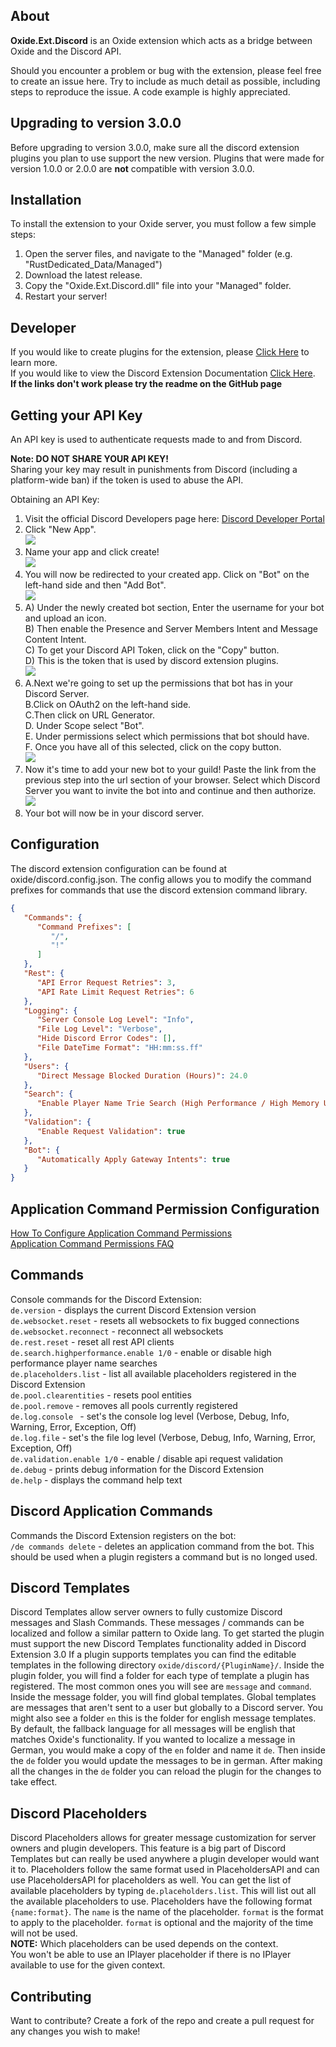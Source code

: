 ## About

**Oxide.Ext.Discord** is an Oxide extension which acts as a bridge between Oxide and the Discord API.

Should you encounter a problem or bug with the extension, please feel free to create an issue here. Try to include as much detail as possible, including steps to reproduce the issue. A code example is highly appreciated.

## Upgrading to version 3.0.0
Before upgrading to version 3.0.0, make sure all the discord extension plugins you plan to use support the new version. 
Plugins that were made for version 1.0.0 or 2.0.0 are **not** compatible with version 3.0.0.

## Installation

To install the extension to your Oxide server, you must follow a few simple steps:
1) Open the server files, and navigate to the "Managed" folder (e.g. "RustDedicated_Data/Managed")
2) Download the latest release.
3) Copy the "Oxide.Ext.Discord.dll" file into your "Managed" folder.
4) Restart your server!

## Developer

If you would like to create plugins for the extension, 
please [Click Here](https://github.com/dassjosh/Oxide.Ext.Discord/blob/develop/Docs/README.md) to learn more.  
If you would like to view the Discord Extension Documentation [Click Here](https://github.com/dassjosh/Oxide.Ext.Discord/blob/develop/Docs/Generated/Oxide.Ext.Discord.md).  
**If the links don't work please try the readme on the GitHub page**

## Getting your API Key

An API key is used to authenticate requests made to and from Discord.

**Note: DO NOT SHARE YOUR API KEY!**   
Sharing your key may result in punishments from Discord (including a platform-wide ban) if the token is used to abuse the API.

Obtaining an API Key:
1) Visit the official Discord Developers page here: [Discord Developer Portal](https://discord.com/developers/applications)
2) Click "New App".  
   ![](https://i.postimg.cc/ZKwQdZZP/1-New-Application.png)
3) Name your app and click create!  
   ![](https://i.postimg.cc/Vk5V9TLx/2-Create-App-Name.png)
4) You will now be redirected to your created app. Click on "Bot" on the left-hand side and then "Add Bot".  
   ![](https://i.postimg.cc/htw32rXf/3-Add-Bot.png)
5) A) Under the newly created bot section, Enter the username for your bot and upload an icon.  
   B) Then enable the Presence and Server Members Intent and Message Content Intent.  
   C) To get your Discord API Token, click on the "Copy" button.  
   D) This is the token that is used by discord extension plugins.     
   ![](https://i.postimg.cc/WzPFSttB/5-discord-intents.png)
6) A.Next we're going to set up the permissions that bot has in your Discord Server.  
   B.Click on OAuth2 on the left-hand side.  
   C.Then click on URL Generator.   
   D. Under Scope select "Bot".  
   E. Under permissions select which permissions that bot should have.  
   F. Once you have all of this selected, click on the copy button.    
   ![](https://i.postimg.cc/ZnXStyHc/image.png)
7) Now it's time to add your new bot to your guild!
   Paste the link from the previous step into the url section of your browser.
   Select which Discord Server you want to invite the bot into and continue and then authorize.  
   ![](https://i.postimg.cc/JnPXqRxm/image.png)
8) Your bot will now be in your discord server.

## Configuration

The discord extension configuration can be found at oxide/discord.config.json. 
The config allows you to modify the command prefixes for commands that use the discord extension command library.

```json
{
   "Commands": {
      "Command Prefixes": [
         "/",
         "!"
      ]
   },
   "Rest": {
      "API Error Request Retries": 3,
      "API Rate Limit Request Retries": 6
   },
   "Logging": {
      "Server Console Log Level": "Info",
      "File Log Level": "Verbose",
      "Hide Discord Error Codes": [],
      "File DateTime Format": "HH:mm:ss.ff"
   },
   "Users": {
      "Direct Message Blocked Duration (Hours)": 24.0
   },
   "Search": {
      "Enable Player Name Trie Search (High Performance / High Memory Usage)": true
   },
   "Validation": {
      "Enable Request Validation": true
   },
   "Bot": {
      "Automatically Apply Gateway Intents": true
   }
}
```

## Application Command Permission Configuration
[How To Configure Application Command Permissions](https://discord.com/blog/slash-commands-permissions-discord-apps-bots)  
[Application Command Permissions FAQ](https://support.discord.com/hc/en-us/articles/4644915651095-Command-Permissions)  

## Commands
Console commands for the Discord Extension:  
`de.version` - displays the current Discord Extension version  
`de.websocket.reset` - resets all websockets to fix bugged connections  
`de.websocket.reconnect` - reconnect all websockets  
`de.rest.reset` - reset all rest API clients  
`de.search.highperformance.enable 1/0` - enable or disable high performance player name searches  
`de.placeholders.list` - list all available placeholders registered in the Discord Extension  
`de.pool.clearentities` - resets pool entities  
`de.pool.remove` - removes all pools currently registered  
`de.log.console ` - set's the console log level (Verbose, Debug, Info, Warning, Error, Exception, Off)  
`de.log.file` - set's the file log level (Verbose, Debug, Info, Warning, Error, Exception, Off)  
`de.validation.enable 1/0` - enable / disable api request validation  
`de.debug` - prints debug information for the Discord Extension  
`de.help` - displays the command help text  

## Discord Application Commands
Commands the Discord Extension registers on the bot:  
`/de commands delete` - deletes an application command from the bot. This should be used when a plugin registers a command but is no longed used.  

## Discord Templates
Discord Templates allow server owners to fully customize Discord messages and Slash Commands. 
These messages / commands can be localized and follow a similar pattern to Oxide lang.
To get started the plugin must support the new Discord Templates functionality added in Discord Extension 3.0 
If a plugin supports templates you can find the editable templates in the following directory `oxide/discord/{PluginName}/`.
Inside the plugin folder, you will find a folder for each type of template a plugin has registered. 
The most common ones you will see are `message` and `command`. 
Inside the message folder, you will find global templates. 
Global templates are messages that aren't sent to a user but globally to a Discord server. 
You might also see a folder `en` this is the folder for english message templates. 
By default, the fallback language for all messages will be english that matches Oxide's functionality. 
If you wanted to localize a message in German, you would make a copy of the `en` folder and name it `de`. 
Then inside the `de` folder you would update the messages to be in german. 
After making all the changes in the `de` folder you can reload the plugin for the changes to take effect. 

## Discord Placeholders
Discord Placeholders allows for greater message customization for server owners and plugin developers. 
This feature is a big part of Discord Templates but can really be used anywhere a plugin developer would want it to. 
Placeholders follow the same format used in PlaceholdersAPI and can use PlaceholdersAPI for placeholders as well. 
You can get the list of available placeholders by typing `de.placeholders.list`.
This will list out all the available placeholders to use. 
Placeholders have the following format `{name:format}`. 
The `name` is the name of the placeholder. 
`format` is the format to apply to the placeholder. 
`format` is optional and the majority of the time will not be used.   
**NOTE:** Which placeholders can be used depends on the context.  
You won't be able to use an IPlayer placeholder if there is no IPlayer available to use for the given context. 

## Contributing

Want to contribute? Create a fork of the repo and create a pull request for any changes you wish to make!